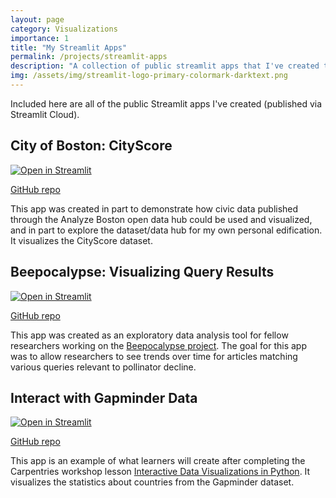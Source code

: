 ```yaml
---
layout: page
category: Visualizations
importance: 1
title: "My Streamlit Apps"
permalink: /projects/streamlit-apps
description: "A collection of public streamlit apps that I've created to visualize various datasets."
img: /assets/img/streamlit-logo-primary-colormark-darktext.png
---
```


Included here are all of the public Streamlit apps I've created (published via Streamlit Cloud).

## City of Boston: CityScore

[![Open in Streamlit](https://static.streamlit.io/badges/streamlit_badge_black_white.svg)](https://share.streamlit.io/jenna-jordan/boston_cityscore_app/main/app.py)

[GitHub repo](https://github.com/jenna-jordan/Boston_CityScore_App)

This app was created in part to demonstrate how civic data published through the Analyze Boston open data hub could be used and visualized, and in part to explore the dataset/data hub for my own personal edification. It visualizes the CityScore dataset.

## Beepocalypse: Visualizing Query Results

[![Open in Streamlit](https://static.streamlit.io/badges/streamlit_badge_black_white.svg)](https://share.streamlit.io/jenna-jordan/beepocalypse_streamlit/main/app.py)

[GitHub repo](https://github.com/jenna-jordan/beepocalypse_streamlit)

This app was created as an exploratory data analysis tool for fellow researchers working on the [Beepocalypse project](/projects/beepocalypse). The goal for this app was to allow researchers to see trends over time for articles matching various queries relevant to pollinator decline.

## Interact with Gapminder Data

[![Open in Streamlit](https://static.streamlit.io/badges/streamlit_badge_black_white.svg)](https://share.streamlit.io/jenna-jordan/interact-with-gapminder-data-app/main/app.py)

[GitHub repo](https://github.com/jenna-jordan/interact-with-gapminder-data-app)

This app is an example of what learners will create after completing the Carpentries workshop lesson [Interactive Data Visualizations in Python](/projects/carpentries-dataviz-workshop). It visualizes the statistics about countries from the Gapminder dataset.